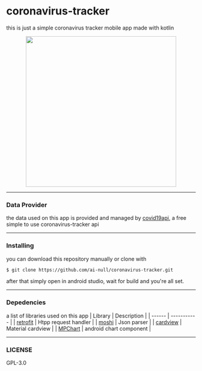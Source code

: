 # coronavirus-tracker
this is just a simple coronavirus tracker mobile app made with kotlin

<p align="center">
  <img src="https://raw.githubusercontent.com/ai-null/coronavirus-tracker/dev/screenshots/demo.gif" height="400px" />
</p>

___
### Data Provider
the data used on this app is provided and managed by [covid19api](https://covid19api.com/), a free simple to use coronavirus-tracker api


___
### Installing
you can download this repository manually or clone with
<br />
````sh
$ git clone https://github.com/ai-null/coronavirus-tracker.git
````
after that simply open in android studio, wait for build and you're all set.

___
### Depedencies
a list of libraries used on this app
| Library | Description |
| ------  | ----------- |
| [retrofit](https://github.com/square/retrofit) | Htpp request handler |
| [moshi](https://github.com/square/moshi) | Json parser |
| [cardview](https://mvnrepository.com/artifact/androidx.cardview/cardview) | Material cardview |
| [MPChart](https://github.com/PhilJay/MPAndroidChart) | android chart component |

___
### LICENSE
GPL-3.0
